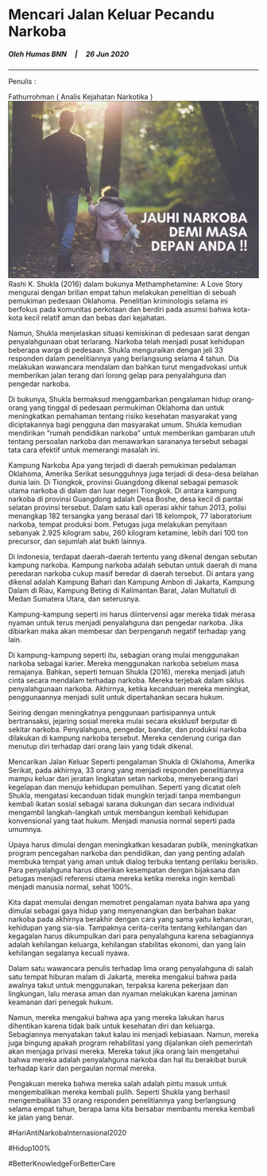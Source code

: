 
# __Mencari Jalan Keluar Pecandu Narkoba__

##### Oleh Humas BNN &nbsp; &nbsp; | &nbsp; &nbsp; 26 Jun 2020
___

Penulis :

Fathurrohman ( Analis Kejahatan Narkotika )
![narkoba](../images/artikel%201.png)
Rashi K. Shukla (2016) dalam bukunya Methamphetamine: A Love Story mengurai dengan brilian empat tahun melakukan penelitian di sebuah pemukiman pedesaan Oklahoma. Penelitian kriminologis selama ini berfokus pada komunitas perkotaan dan berdiri pada asumsi bahwa kota-kota kecil relatif aman dan bebas dari kejahatan.

Namun, Shukla menjelaskan situasi kemiskinan di pedesaan sarat dengan penyalahgunaan obat terlarang. Narkoba telah menjadi pusat kehidupan beberapa warga di pedesaan. Shukla menguraikan dengan jeli 33 responden dalam penelitiannya yang berlangsung selama 4 tahun. Dia melakukan wawancara mendalam dan bahkan turut mengadvokasi untuk memberikan jalan terang dari lorong gelap para penyalahguna dan pengedar narkoba.

Di bukunya, Shukla bermaksud menggambarkan pengalaman hidup orang-orang yang tinggal di pedesaan permukiman Oklahoma dan untuk meningkatkan pemahaman tentang risiko kesehatan masyarakat yang diciptakannya bagi pengguna dan masyarakat umum. Shukla kemudian mendirikan “rumah pendidikan narkoba” untuk memberikan gambaran utuh tentang persoalan narkoba dan menawarkan sarananya tersebut sebagai tata cara efektif untuk memerangi masalah ini.

Kampung Narkoba
Apa yang terjadi di daerah pemukiman pedalaman Oklahoma, Amerika Serikat sesungguhnya juga terjadi di desa-desa belahan dunia lain. Di Tiongkok, provinsi Guangdong dikenal sebagai pemasok utama narkoba di dalam dan luar negeri Tiongkok. Di antara kampung narkoba di provinsi Guangdong adalah Desa Boshe, desa kecil di pantai selatan provinsi tersebut. Dalam satu kali operasi akhir tahun 2013, polisi menangkap 182 tersangka yang berasal dari 18 kelompok, 77 laboratorium narkoba, tempat produksi bom. Petugas juga melakukan penyitaan sebanyak 2.925 kilogram sabu, 260 kilogram ketamine, lebih dari 100 ton precursor, dan sejumlah alat bukti lainnya.

Di Indonesia, terdapat daerah-daerah tertentu yang dikenal dengan sebutan kampung narkoba. Kampung narkoba adalah sebutan untuk daerah di mana peredaran narkoba cukup masif beredar di daerah tersebut. Di antara yang dikenal adalah Kampung Bahari dan Kampung Ambon di Jakarta, Kampung Dalam di Riau, Kampung Beting di Kalimantan Barat, Jalan Multatuli di Medan Sumatera Utara, dan seterusnya.

Kampung-kampung seperti ini harus diintervensi agar mereka tidak merasa nyaman untuk terus menjadi penyalahguna dan pengedar narkoba. Jika dibiarkan maka akan membesar dan berpengaruh negatif terhadap yang lain.

Di kampung-kampung seperti itu, sebagian orang mulai menggunakan narkoba sebagai karier. Mereka menggunakan narkoba sebelum masa remajanya. Bahkan, seperti temuan Shukla (2016), mereka menjadi jatuh cinta secara mendalam terhadap narkoba. Mereka terjebak dalam siklus penyalahgunaan narkoba. Akhirnya, ketika kecanduan mereka meningkat, penggunaannya menjadi sulit untuk dipertahankan secara hukum.

Seiring dengan meningkatnya penggunaan partisipannya untuk bertransaksi, jejaring sosial mereka mulai secara eksklusif berputar di sekitar narkoba. Penyalahguna, pengedar, bandar, dan produksi narkoba dilakukan di kampung narkoba tersebut. Mereka cenderung curiga dan menutup diri terhadap dari orang lain yang tidak dikenal.

Mencarikan Jalan Keluar
Seperti pengalaman Shukla di Oklahoma, Amerika Serikat, pada akhirnya, 33 orang yang menjadi responden penelitiannya mampu keluar dari jeratan lingkatan setan narkoba, menyeberang dari kegelapan dan menuju kehidupan pemulihan. Seperti yang dicatat oleh Shukla, mengatasi kecanduan tidak mungkin terjadi tanpa membangun kembali ikatan sosial sebagai sarana dukungan dan secara individual mengambil langkah-langkah untuk membangun kembali kehidupan konvensional yang taat hukum. Menjadi manusia normal seperti pada umumnya.

Upaya harus dimulai dengan meningkatkan kesadaran publik, meningkatkan program pencegahan narkoba dan pendidikan, dan yang penting adalah membuka tempat yang aman untuk dialog terbuka tentang perilaku berisiko. Para penyalahguna harus diberikan kesempatan dengan bijaksana dan petugas menjadi referensi utama mereka ketika mereka ingin kembali menjadi manusia normal, sehat 100%.

Kita dapat memulai dengan memotret pengalaman nyata bahwa apa yang dimulai sebagai gaya hidup yang menyenangkan dan berbahan bakar narkoba pada akhirnya berakhir dengan cara yang sama yaitu kehancuran, kehidupan yang sia-sia. Tampaknya cerita-cerita tentang kehilangan dan kegagalan harus dikumpulkan dari para penyalahguna karena sebagiannya adalah kehilangan keluarga, kehilangan stabilitas ekonomi, dan yang lain kehilangan segalanya kecuali nyawa.

Dalam satu wawancara penulis terhadap lima orang penyalahguna di salah satu tempat hiburan malam di Jakarta, mereka mengakui bahwa pada awalnya takut untuk menggunakan, terpaksa karena pekerjaan dan lingkungan, lalu merasa aman dan nyaman melakukan karena jaminan keamanan dari penegak hukum.

Namun, mereka mengakui bahwa apa yang mereka lakukan harus dihentikan karena tidak baik untuk kesehatan diri dan keluarga. Sebagiannya menyatakan takut kalau ini menjadi kebiasaan. Namun, mereka juga bingung apakah program rehabilitasi yang dijalankan oleh pemerintah akan menjaga privasi mereka. Mereka takut jika orang lain mengetahui bahwa mereka adalah penyalahguna narkoba dan hal itu berakibat buruk terhadap karir dan pergaulan normal mereka.

Pengakuan mereka bahwa mereka salah adalah pintu masuk untuk mengembalikan mereka kembali pulih. Seperti Shukla yang berhasil mengembalikan 33 orang responden penelitiannya yang berlangsung selama empat tahun, berapa lama kita bersabar membantu mereka kembali ke jalan yang benar.

#HariAntiNarkobaInternasional2020

#Hidup100%

#BetterKnowledgeForBetterCare




